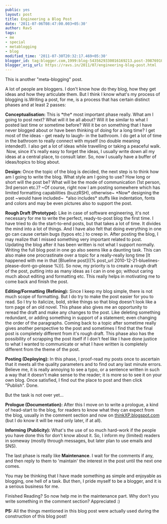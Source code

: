 ```yaml
---
public: yes
layout: post
title: Engineering a Blog Post
date: '2011-07-06T08:47:00.003+05:30'
author: RavS
tags:
- me
- special
- metablogging
- blog
modified_time: '2011-07-30T20:32:17.469+05:30'
blogger_id: tag:blogger.com,1999:blog-5435629330016169213.post-3987691099036933471
blogger_orig_url: https://ravs.in/2011/07/engineering-blog-post.html
---
```




This is another "meta-blogging" post.

A lot of people are bloggers. I don't know how do they blog, how they get ideas and how they articulate them. But I think I know what's my process of blogging is.Writing a post, for me, is a process that has certain distinct phases and at least 2 passes: 

**Conceptualisation:** This is \*the\* most important phase really. What am I going to post next? What will it be all about? Will it be similar to what I posted last time or sometime before? Will it be on something that I have never blogged about or have been thinking of doing for a long time? I get most of the ideas - get ready to laugh- in the bathroom. I do get a lot of time in the bathroom to really connect with myself (no double meaning intended!). I also get a lot of ideas while travelling or taking a peaceful walk.  Now, since it's really easy to forget the ideas, I usually write down all my ideas at a central place, to consult later. So, now I usually have a buffer of ideas/topics to blog about.

**Design:** Once the topic of the blog is decided, the next step is to think how am I going to write the blog. What style am I going to use? How long or short will the post be? What will be the mode of communication (1st person, 3rd person etc.)? ~Of course, right now I am posting somewhere which has limited formatting capabilities (buzzRSH), otherwise~ \*Now\* designing the post ~would have included~  \*also includes\* stuffs like indentation, fonts and colors and may be even pictures also to support the post.

**Rough Draft (Prototype):** Like in case of software engineering, it's not necessary for me to write the perfect, ready-to-post blog the first time. I have tried to do the start-to-end posts, but that takes a lot of time. It divides the mind into a lot of things. And I have also felt that doing everything in one go can cause certain bugs (typos etc.) to creep in. After posting the blog, I may realize that I missed something very important related to post. Updating the blog after it has been written is not what I support normally. Writing the full blog post in one go also seems like a daunting task. This can also make one procrastinate over a topic for a really-really long time [It happened with me in that [Blueline post]({% post_url 2010-12-21-bluelines-please-dont-go-please %})]. So now, my priority is to create a rough draft of the post, putting into as many ideas as I can in one go; without caring much about editing and formatting etc. This really helps in motivating me to come back and finish the post.    

**Editing/Formatting (Refining):** Since I keep my blog simple, there is not much scope of formatting. But I do try to make the post easier for you to read. So I try to italicize, bold, strike things so that blog doesn't look like a torn page of an old novel. This phase also gives me an opportunity to reread the draft and make any changes to the post. Like deleting something redundant, or adding something in support of a statement; even changing the order of the paragraphs. Coming back to a topic after sometime really gives another perspective to the post and sometimes I find that the final post is completely different from it's rough draft. This phase also has the possibility of scrapping the post itself if I don't feel like I have done justice to what I wanted to communicate or what I have written is completely different from the theme of the post.

**Posting (Deploying):** In this phase, I proof-read my posts once to ascertain that it meets all the quality parameters and to find out any last minute errors. Believe me, it is really annoying to see a typo, or a sentence written in such a way that it doesn't make sense to the reader; it is more so to see it on your own blog. Once satisfied, I find out the place to post and then click "Publish". Done. 

But the task is not over yet...

**Prologue (Documentation):** After this I move on to write a prologue, a kind of head-start to the blog, for readers to know what they can expect from the blog, usually in the comment section and now on [thinkXP.blogspot.com](http://thinkxp.blogspot.com/) (but I do know it will be read only later, if at all).

**Informing (Publicity):** What's the use of so much hard-work if the people you have done this for don't know about it. So, I inform my (limited) readers in someway (mostly through messages, but later plan to use emails and SNS). 

The last phase is really like **Maintenance**. I wait for the comments if any, and then reply to them to 'maintain' the interest in the post until the next one comes.

You may be thinking that I have made something as simple and enjoyable as blogging, one hell of a task. But then, I pride myself to be a blogger, and it is a serious business for me. 

Finished Reading? So now help me in the maintenance part. Why don't you write something in the comment section? Appreciated :)

**PS:** All the things mentioned in this blog post were actually used during the construction of this blog post!
